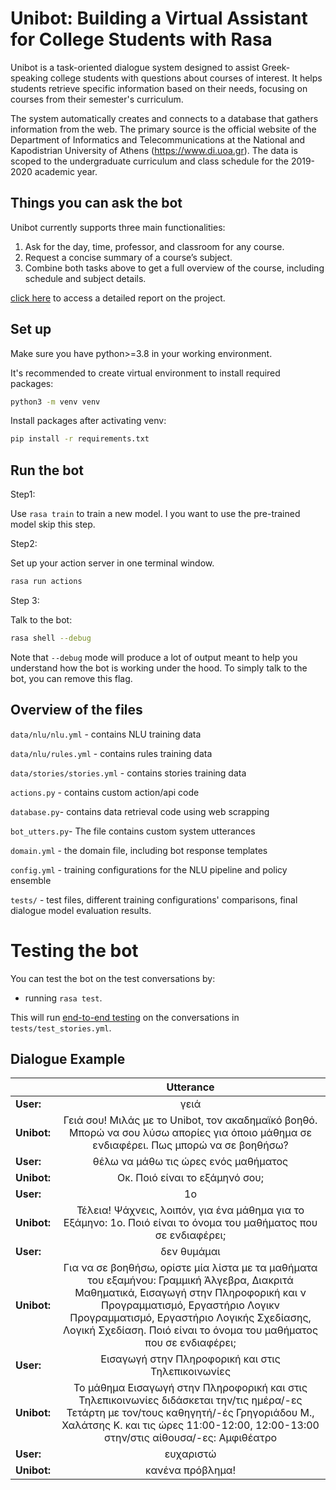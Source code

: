 # Unibot: Building a Virtual Assistant for College Students with Rasa

Unibot is a task-oriented dialogue system designed to assist Greek-speaking college students with questions about courses of interest. It helps students retrieve specific information based on their needs, focusing on courses from their semester's curriculum.

The system automatically creates and connects to a database that gathers information from the web. The primary source is the official website of the Department of Informatics and Telecommunications at the National and Kapodistrian University of Athens (https://www.di.uoa.gr). The data is scoped to the undergraduate curriculum and class schedule for the 2019-2020 academic year.

## Things you can ask the bot

Unibot currently supports three main functionalities:
1. Ask for the day, time, professor, and classroom for any course.
2. Request a concise summary of a course’s subject.
3. Combine both tasks above to get a full overview of the course, including schedule and subject details.
   
[click here](https://drive.google.com/file/d/16h3I6WvgVz6VmVbbYQcY44ZhkGqMFDl5/) to access a detailed report on the project.

## Set up 

Make sure you have python>=3.8 in your working environment.

 It's recommended to create virtual environment to install required packages:

 ```bash
 python3 -m venv venv
 ```
Install packages after activating venv:

```bash
pip install -r requirements.txt
```
## Run the bot

Step1:
 
Use `rasa train` to train a new model. I you want to use the pre-trained model skip this step.

Step2: 

Set up your action server in one terminal window.

```bash
rasa run actions
```

Step 3: 

Talk to the bot:

```bash
rasa shell --debug
```

Note that `--debug` mode will produce a lot of output meant to help you understand how the bot is working under the hood. To simply talk to the bot, you can remove this flag.

## Overview of the files

`data/nlu/nlu.yml` - contains NLU training data

`data/nlu/rules.yml` - contains rules training data

`data/stories/stories.yml` - contains stories training data

`actions.py` - contains custom action/api code

`database.py`- contains data retrieval code using web scrapping 

`bot_utters.py`- The file contains custom system utterances 

`domain.yml` - the domain file, including bot response templates

`config.yml` - training configurations for the NLU pipeline and policy ensemble

`tests/` - test files, different training configurations' comparisons, final dialogue model evaluation results.


# Testing the bot

You can test the bot on the test conversations by:

- running  `rasa test`.

This will run [end-to-end testing](https://rasa.com/docs/rasa/user-guide/testing-your-assistant/#end-to-end-testing) on the conversations in `tests/test_stories.yml`.

## Dialogue Example

|      | Utterance |
| :---        |    :----:   |
| **User:**      | γειά     |
| **Unibot:** | Γειά σου! Μιλάς με το Unibot, τον ακαδημαϊκό βοηθό. Μπορώ να σου λύσω απορίες για όποιο μάθημα σε ενδιαφέρει. Πως μπορώ να σε βοηθήσω?        |
| **User:**      | θέλω να μάθω τις ώρες ενός μαθήματος      |
| **Unibot:** | Οκ. Ποιό είναι το εξάμηνό σου;      |
| **User:**      | 1ο       |
| **Unibot:** | Τέλεια! Ψάχνεις, λοιπόν, για ένα μάθημα για το Εξάμηνο: 1ο. Ποιό είναι το όνομα του μαθήματος που σε ενδιαφέρει;      |
| **User:**   | δεν θυμάμαι |
| **Unibot:**      | Για να σε βοηθήσω, ορίστε μία λίστα με τα μαθήματα του εξαμήνου: Γραμμική Άλγεβρα, Διακριτά Μαθηματικά, Εισαγωγή στην Πληροφορική και ν Προγραμματισμό, Εργαστήριο Λογικν Προγραμματισμό, Εργαστήριο Λογικής Σχεδίασης, Λογική Σχεδίαση. Ποιό είναι το όνομα του μαθήματος που σε ενδιαφέρει;    |
| **User:** | Εισαγωγή στην Πληροφορική και στις Τηλεπικοινωνίες       |
| **Unibot:** | To μάθημα Εισαγωγή στην Πληροφορική και στις Τηλεπικοινωνίες διδάσκεται την/τις ημέρα/-ες Τετάρτη με τον/τους καθηγητή/-ές Γρηγοριάδου Μ., Χαλάτσης Κ. και τις ώρες 11:00-12:00, 12:00-13:00  στην/στις αίθουσα/-ες: Αμφιθέατρο |
| **User:** | ευχαριστώ |
| **Unibot:** | κανένα πρόβλημα! |

